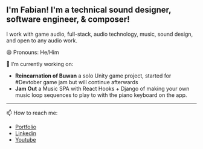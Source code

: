##  I'm Fabian! I'm a technical sound designer, software engineer, & composer!

 I work with game audio, full-stack, audio technology, music, sound design, and open to any audio work.
 
😄 Pronouns: He/Him

🔭 I’m currently working on:
- **Reincarnation of Buwan** a solo Unity game project, started for #Devtober game jam but will continue afterwards
- **Jam Out** a Music SPA with React Hooks + Django of making your own music loop sequences to play to with the piano keyboard on the app.
-------------------
📫 How to reach me:
- [Portfolio](https://fabian-fabro.netlify.app/)
- [Linkedin](https://www.linkedin.com/in/fabian-fabro)
- [Youtube](https://www.youtube.com/firahfabe)


<!--
**Fihra/Fihra** is a ✨ _special_ ✨ repository because its `README.md` (this file) appears on your GitHub profile.


Here are some ideas to get you started:



- 👯 I’m looking to collaborate on ...
- 🤔 I’m looking for help with ...
- 💬 Ask me about ...


- ⚡ Fun fact: ...
-->
